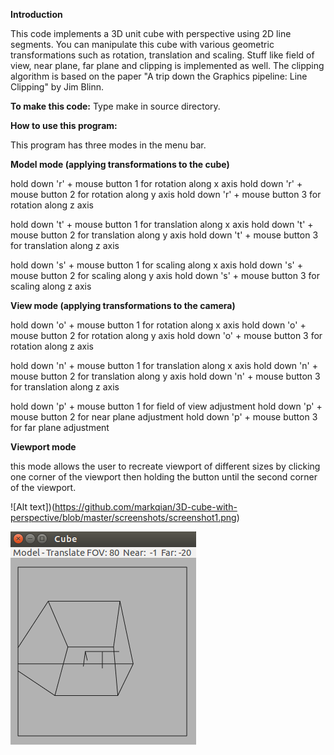 **Introduction**


This code implements a 3D unit cube with perspective using 2D line segments. You can manipulate this cube with various geometric transformations such as rotation, translation and scaling. Stuff like field of view, near plane, far plane and clipping is implemented as well. The clipping algorithm is based on the paper "A trip down the Graphics pipeline: Line Clipping" by Jim Blinn.

**To make this code:**
Type make in source directory.

**How to use this program:**

This program has three modes in the menu bar.

**Model mode (applying transformations to the cube)**

hold down 'r' + mouse button 1 for rotation along x axis
hold down 'r' + mouse button 2 for rotation along y axis
hold down 'r' + mouse button 3 for rotation along z axis

hold down 't' + mouse button 1 for translation along x axis
hold down 't' + mouse button 2 for translation along y axis
hold down 't' + mouse button 3 for translation along z axis

hold down 's' + mouse button 1 for scaling along x axis
hold down 's' + mouse button 2 for scaling along y axis
hold down 's' + mouse button 3 for scaling along z axis

**View mode (applying transformations to the camera)**

hold down 'o' + mouse button 1 for rotation along x axis
hold down 'o' + mouse button 2 for rotation along y axis
hold down 'o' + mouse button 3 for rotation along z axis

hold down 'n' + mouse button 1 for translation along x axis
hold down 'n' + mouse button 2 for translation along y axis
hold down 'n' + mouse button 3 for translation along z axis

hold down 'p' + mouse button 1 for field of view adjustment
hold down 'p' + mouse button 2 for near plane adjustment
hold down 'p' + mouse button 3 for far plane adjustment

**Viewport mode**

this mode allows the user to recreate viewport of different sizes by clicking one corner of the viewport then holding the button until the second corner of the viewport.

![Alt text])(https://github.com/markqian/3D-cube-with-perspective/blob/master/screenshots/screenshot1.png)

![Alt text](https://github.com/markqian/3D-cube-with-perspective/blob/master/screenshots/screenshot2.png)
